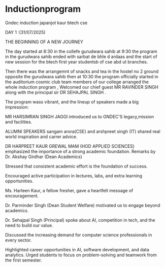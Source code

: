# Inductionprogram
Gndec induction japanjot kaur btech cse

DAY 1 :(31/07/2025)

THE BEGINNING OF A NEW JOURNEY

The day started at 8:30 in the collefe gurudwara sahib  at 9:30 the program in the gurudwara sahib ended with sarbat de bhle d ardaas and the start of new session for the btech first year studentsb of cse abd ut branches.

Then there was the arrangemnt of snacks and tea in the hostel no 2 ground opposite the gurudwara sahib
then at 10:30 the program officially started in the auditorium cosmic club team members of our college arranged the whole induction program , Welcomed our chief guest MR RAVINDER SINGH along with the principal sir DR SEHAJPAL SINGH .

The program wass vibrant, and the lineup of speakers made a big impression:

MR HARSIMRAN SINGH JAGGI
introduced us to GNDEC'S legacy,mission and facilities.


ALUMNI SPEAKERS sangam arora(CSE) and arshpreet singh (IT) shared real world inspiration and carrer advice.

DR HARPREET KAUR GREWAL MAM (HOD APPLIED SCIENCES)
emphasized the importance of a strong academic foundation.
Remarks by Dr. Akshay Girdhar (Dean Academics)

Stressed that consistent academic effort is the foundation of success.

Encouraged active participation in lectures, labs, and extra learning opportunities.

Ms. Harleen Kaur, a fellow fresher, gave a heartfelt message of encouragement.

Dr. Parminder Singh (Dean Student Welfare) motivated us to engage beyond academics.

Dr. Sehajpal Singh (Principal) spoke about AI, competition in tech, and the need to build our value.

Discussed the increasing demand for computer science professionals in every sector.

Highlighted career opportunities in AI, software development, and data analytics.
Urged students to focus on problem-solving and teamwork from the first semester.




